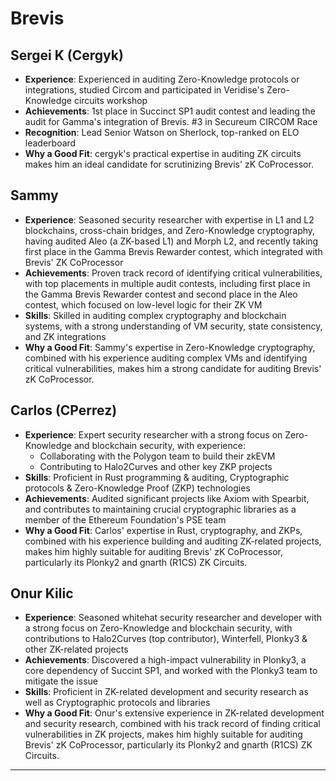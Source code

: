 # Brevis


## Sergei K (Cergyk)

- **Experience**: Experienced in auditing Zero-Knowledge protocols or integrations, studied Circom and participated in Veridise's Zero-Knowledge circuits workshop 
- **Achievements**: 1st place in Succinct SP1 audit contest and leading the audit for Gamma's integration of Brevis. #3 in Secureum CIRCOM Race
- **Recognition**: Lead Senior Watson on Sherlock, top-ranked on ELO leaderboard
- **Why a Good Fit**: cergyk's practical expertise in auditing ZK circuits makes him an ideal candidate for scrutinizing Brevis' zK CoProcessor.

## Sammy

- **Experience**: Seasoned security researcher with expertise in L1 and L2 blockchains, cross-chain bridges, and Zero-Knowledge cryptography, having audited Aleo (a ZK-based L1) and Morph L2, and recently taking first place in the Gamma Brevis Rewarder contest, which integrated with Brevis' ZK CoProcessor
- **Achievements**: Proven track record of identifying critical vulnerabilities, with top placements in multiple audit contests, including first place in the Gamma Brevis Rewarder contest and second place in the Aleo contest, which focused on low-level logic for their ZK VM
- **Skills**: Skilled in auditing complex cryptography and blockchain systems, with a strong understanding of VM security, state consistency, and ZK integrations
- **Why a Good Fit**: Sammy's expertise in Zero-Knowledge cryptography, combined with his experience auditing complex VMs and identifying critical vulnerabilities, makes him a strong candidate for auditing Brevis' zK CoProcessor. 



## Carlos (CPerrez)

- **Experience**: Expert security researcher with a strong focus on Zero-Knowledge and blockchain security, with experience:
  - Collaborating with the Polygon team to build their zkEVM
  - Contributing to Halo2Curves and other key ZKP projects
- **Skills**: Proficient in Rust programming & auditing, Cryptographic protocols & Zero-Knowledge Proof (ZKP) technologies
- **Achievements**: Audited significant projects like Axiom with Spearbit, and contributes to maintaining crucial cryptographic libraries as a member of the Ethereum Foundation's PSE team
- **Why a Good Fit**: Carlos' expertise in Rust, cryptography, and ZKPs, combined with his experience building and auditing ZK-related projects, makes him highly suitable for auditing Brevis' zK CoProcessor, particularly its Plonky2 and gnarth (R1CS) ZK Circuits.



## Onur Kilic

- **Experience**: Seasoned whitehat security researcher and developer with a strong focus on Zero-Knowledge and blockchain security, with contributions to Halo2Curves (top contributor), Winterfell, Plonky3 & other ZK-related projects
- **Achievements**: Discovered a high-impact vulnerability in Plonky3, a core dependency of Succint SP1, and worked with the Plonky3 team to mitigate the issue
- **Skills**: Proficient in ZK-related development and security research as well as Cryptographic protocols and libraries
- **Why a Good Fit**: Onur's extensive experience in ZK-related development and security research, combined with his track record of finding critical vulnerabilities in ZK projects, makes him highly suitable for auditing Brevis' zK CoProcessor, particularly its Plonky2 and gnarth (R1CS) ZK Circuits.

---